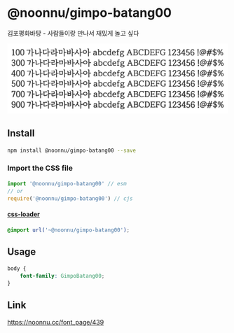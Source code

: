 # @noonnu/gimpo-batang00

김포평화바탕 - 사람들이랑 만나서 재밌게 놀고 싶다

![example](./example.png)

## Install

```bash
npm install @noonnu/gimpo-batang00 --save
```

### Import the CSS file

```js
import '@noonnu/gimpo-batang00' // esm
// or
require('@noonnu/gimpo-batang00') // cjs
```

#### [css-loader](https://github.com/webpack-contrib/css-loader)

```css
@import url('~@noonnu/gimpo-batang00');
```

## Usage

```css
body {
    font-family: GimpoBatang00;
}
```

## Link

https://noonnu.cc/font_page/439
